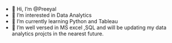 - 👋 Hi, I’m @Preeyal
- 👀 I’m interested in Data Analytics
- 🌱 I’m currently learning Python and Tableau
- 💞️ I’m well versed in MS excel ,SQL and will be updating my data analytics projcts in the nearest future.


<!---
Preeyal/Preeyal is a ✨ special ✨ repository because its `README.md` (this file) appears on your GitHub profile.
You can click the Preview link to take a look at your changes.
--->
